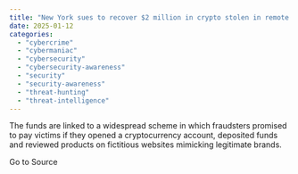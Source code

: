 ```yaml
---
title: "New York sues to recover $2 million in crypto stolen in remote job scams"
date: 2025-01-12
categories: 
  - "cybercrime"
  - "cybermaniac"
  - "cybersecurity"
  - "cybersecurity-awareness"
  - "security"
  - "security-awareness"
  - "threat-hunting"
  - "threat-intelligence"
---
```


The funds are linked to a widespread scheme in which fraudsters promised to pay victims if they opened a cryptocurrency account, deposited funds and reviewed products on fictitious websites mimicking legitimate brands.

Go to Source
